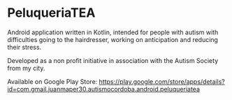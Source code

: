 # PeluqueriaTEA

Android application written in Kotlin, intended for people with autism with difficulties going to the hairdresser, working on anticipation and reducing their stress.

Developed as a non profit initiative in association with the Autism Society from my city.

Available on Google Play Store:
https://play.google.com/store/apps/details?id=com.gmail.juanmaper30.autismocordoba.android.peluqueriatea
